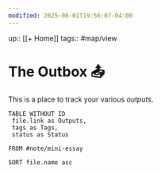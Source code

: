 ```yaml
---
modified: 2025-08-01T19:56:07-04:00
---
```

up:: [[+ Home]]
tags:: #map/view 

# The Outbox 📤
This is a place to track your various *outputs*. 

```dataview
TABLE WITHOUT ID
 file.link as Outputs,
 tags as Tags,
 status as Status
 
FROM #note/mini-essay 

SORT file.name asc
```
